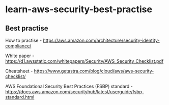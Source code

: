 # learn-aws-security-best-practise

## Best practise
How to practise - https://aws.amazon.com/architecture/security-identity-compliance/

White paper - https://d1.awsstatic.com/whitepapers/Security/AWS_Security_Checklist.pdf

Cheatsheet - https://www.getastra.com/blog/cloud/aws/aws-security-checklist/

AWS Foundational Security Best Practices (FSBP) standard - https://docs.aws.amazon.com/securityhub/latest/userguide/fsbp-standard.html
